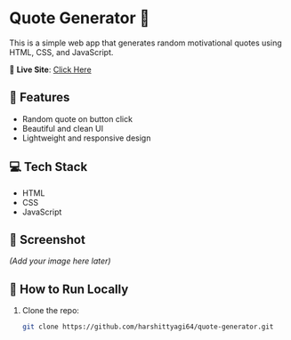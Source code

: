 # Quote Generator 🔮

This is a simple web app that generates random motivational quotes using HTML, CSS, and JavaScript.

🔗 **Live Site**: [Click Here](https://harshittyagi64.github.io/quote-generator/)

## 🚀 Features
- Random quote on button click
- Beautiful and clean UI
- Lightweight and responsive design

## 💻 Tech Stack
- HTML
- CSS
- JavaScript

## 📸 Screenshot
*(Add your image here later)*

## 📂 How to Run Locally
1. Clone the repo:
   ```bash
   git clone https://github.com/harshittyagi64/quote-generator.git
